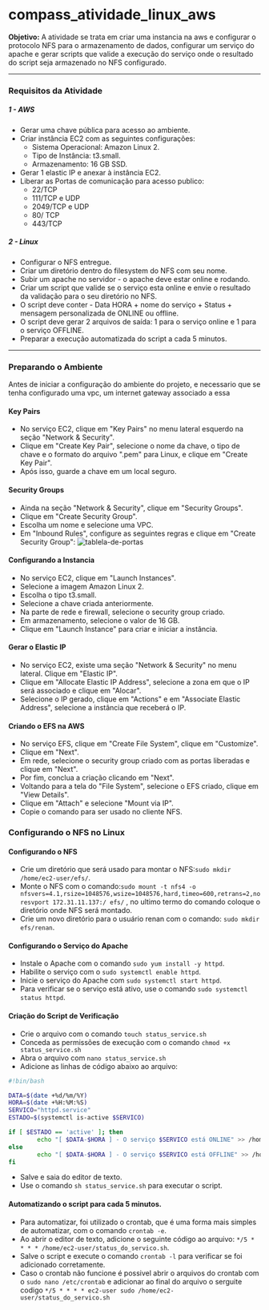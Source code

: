 # compass_atividade_linux_aws

**Objetivo:** A atividade se trata em criar uma instancia na aws e configurar o protocolo NFS para o armazenamento de dados, configurar um serviço do apache e gerar scripts que valide a execução do serviço onde o resultado do script seja armazenado no NFS configurado.

---
### Requisitos da Atividade
##### 1 - AWS
- Gerar uma chave pública para acesso ao ambiente.
- Criar instância EC2 com as seguintes configurações:
	- Sistema Operacional: Amazon Linux 2.
	- Tipo de Instância: t3.small.
	- Armazenamento: 16 GB SSD.
- Gerar 1 elastic IP e anexar à instância EC2.
- Liberar as Portas de comunicação para acesso publico:
	- 22/TCP
	- 111/TCP e UDP
	- 2049/TCP e UDP
	- 80/ TCP
	- 443/TCP
##### 2 - Linux
- Configurar o NFS entregue.
- Criar um diretório dentro do filesystem do NFS com seu nome.
- Subir um apache no servidor - o apache deve estar online e rodando.
- Criar um script que valide se o serviço esta online e envie o resultado da validação para o seu diretório no NFS.
- O script deve conter - Data HORA + nome do serviço + Status + mensagem personalizada de ONLINE ou offline.
- O script deve gerar 2 arquivos de saída: 1 para o serviço online e 1 para o serviço OFFLINE.
- Preparar a execução automatizada do script a cada 5 minutos.

---
### Preparando o Ambiente

Antes de iniciar a configuração do ambiente do projeto, e necessario que se tenha configurado uma vpc, um internet gateway associado a essa 
#### Key Pairs
- No serviço EC2, clique em "Key Pairs" no menu lateral esquerdo na seção "Network & Security".
- Clique em "Create Key Pair", selecione o nome da chave, o tipo de chave e o formato do arquivo ".pem" para Linux, e clique em "Create Key Pair".
- Após isso, guarde a chave em um local seguro.
#### Security Groups
- Ainda na seção "Network & Security", clique em "Security Groups".
- Clique em "Create Security Group".
- Escolha um nome e selecione uma VPC.
- Em "Inbound Rules", configure as seguintes regras e clique em "Create Security Group":
  ![tablela-de-portas](https://github.com/RenanTzy/compass_atividade_linux_aws/assets/81286010/815256a0-4e06-4b34-984b-463bde0fd5f0)
#### Configurando a Instancia
- No serviço EC2, clique em "Launch Instances".
- Selecione a imagem Amazon Linux 2.
- Escolha o tipo t3.small.
- Selecione a chave criada anteriormente.
- Na parte de rede e firewall, selecione o security group criado.
- Em armazenamento, selecione o valor de 16 GB.
- Clique em "Launch Instance" para criar e iniciar a instância.
#### Gerar o Elastic IP
- No serviço EC2, existe uma seção "Network & Security" no menu lateral. Clique em "Elastic IP".
- Clique em "Allocate Elastic IP Address", selecione a zona em que o IP será associado e clique em "Alocar".
- Selecione o IP gerado, clique em "Actions" e em "Associate Elastic Address", selecione a instância que receberá o IP.
#### Criando o EFS na AWS
- No serviço EFS, clique em "Create File System", clique em "Customize".
- Clique em "Next".
- Em rede, selecione o security group criado com as portas liberadas e clique em "Next".
- Por fim, conclua a criação clicando em "Next".
- Voltando para a tela do "File System", selecione o EFS criado, clique em "View Details".
- Clique em "Attach" e selecione "Mount via IP".
- Copie o comando para ser usado no cliente NFS.
### Configurando o NFS no Linux
#### Configurando o NFS
- Crie um diretório que será usado para montar o NFS:```sudo mkdir /home/ec2-user/efs/```.
- Monte o NFS com o comando:```sudo mount -t nfs4 -o nfsvers=4.1,rsize=1048576,wsize=1048576,hard,timeo=600,retrans=2,noresvport 172.31.11.137:/ efs/``` , no ultimo termo do comando coloque o diretório onde NFS será montado.
- Crie um novo diretório para o usuário renan com o comando: ```sudo mkdir efs/renan```.
#### Configurando o Serviço do Apache
- Instale o Apache com o comando ```sudo yum install -y httpd```.
- Habilite o serviço com o ```sudo systemctl enable httpd```.
- Inicie o serviço do Apache com ```sudo systemctl start httpd```.
- Para verificar se o serviço está ativo, use o comando ```sudo systemctl status httpd```.
#### Criação do Script de Verificação
- Crie o arquivo com o comando ```touch status_service.sh```
- Conceda as permissões de execução com o comando ```chmod +x status_service.sh```
- Abra o arquivo com ```nano status_service.sh```
- Adicione as linhas de código abaixo ao arquivo:
```bash
#!bin/bash

DATA=$(date +%d/%m/%Y)
HORA=$(date +%H:%M:%S)
SERVICO="httpd.service"
ESTADO=$(systemctl is-active $SERVICO)

if [ $ESTADO == 'active' ]; then
        echo "[ $DATA-$HORA ] - O serviço $SERVICO está ONLINE" >> /home/ec2-user/efs/renan/status.log
else
    	echo "[ $DATA-$HORA ] - O serviço $SERVICO está OFFLINE" >> /home/ec2-user/efs/renan/status.log
fi
```

- Salve e saia do editor de texto.
- Use o comando ```sh status_service.sh``` para executar o script.
#### Automatizando o script para cada 5 minutos.
- Para automatizar, foi utilizado o crontab, que é uma forma mais simples de automatizar, com o comando ```crontab -e```.
- Ao abrir o editor de texto, adicione o seguinte código ao arquivo: ```*/5 * * * * /home/ec2-user/status_do_servico.sh```.
- Salve o script e execute o comando ```crontab -l``` para verificar se foi adicionado corretamente.
- Caso o crontab não funcione é possivel abrir o arquivos do crontab com o ```sudo nano /etc/crontab``` e adicionar ao final do arquivo o serguite codigo ```*/5 * * * * ec2-user sudo /home/ec2-user/status_do_servico.sh```



